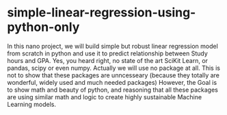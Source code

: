 # simple-linear-regression-using-python-only

In this nano project, we will build simple but robust linear regression model from scratch in python and use it to predict
relationship between Study hours and GPA. 
Yes, you heard right, no state of the art SciKit Learn, or pandas, scipy or even numpy. Actually we will use no package at all.
This is not to show that these packages are unncesseary (because they totally are wonderful, widely used and much needed packages)
However, the Goal is to show math and beauty of python, and reasoning that all these packages are using similar math and logic
to create highly sustainable Machine Learning models.

